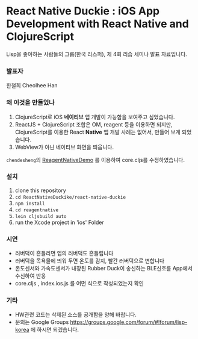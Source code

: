 
# React Native Duckie : iOS App Development with React Native and ClojureScript

Lisp을 좋아하는 사람들의 그룹(한국 리스퍼),  제 4회 리습 세미나 발표 자료입니다.
###  발표자
한철희 Cheolhee Han

### 왜 이것을 만들었나
1. ClojureScript로 iOS **네이티브** 앱 개발이 가능함을 보여주고 싶었습니다.
2. ReactJS + ClojureScript 조합은 OM, reagent 등을 이용하면 되지만,  ClojureScript를 이용한 React **Native** 앱 개발 사례는 없어서, 만들어 보게 되었습니다.
3. WebView가 아닌 네이티브 화면을 띄웁니다.

`chendesheng`의 [ReagentNativeDemo](https://github.com/chendesheng/ReagentNativeDemo ) 를 이용하여 core.cljs를 수정하였습니다.

### 설치
1. clone this repository
2. `cd ReactNativeDuckike/react-native-duckie`
3. `npm install`
4. `cd reagentnative`
5. `lein cljsbuild auto`
6. run the Xcode project in 'ios' Folder

### 시연

 - 러버덕이 흔들리면 앱의 러버덕도 흔들립니다
 - 러버덕을 목욕물에 띄워 두면 온도를 감지, 빨간 러버덕으로 변합니다
 - 온도센서와 가속도센서가 내장된 Rubber Duck이 송신하는 BLE신호를 App에서 수신하여 반응
 - core.cljs , index.ios.js 를 어떤 식으로 작성되었는지 확인

### 기타

- HW관련 코드는 삭제된 소스를 공개함을 양해 바랍니다.
- 문의는 Google Groups https://groups.google.com/forum/#!forum/lisp-korea 에 하시면 되겠습니다.
